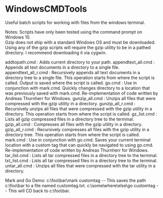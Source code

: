 # WindowsCMDTools
Useful batch scripts for working with files from the windows terminal. 

Notes:  Scripts have only been tested using the command prompt on Windows 10.  
        Gzip does not ship with a standard Windows OS and must be downloaded. Using any of the gzip scripts will require the gzip utility to be in a pathed directory. I recommend downloading it via cygwin.

addtopath.cmd                : Adds current directory to your path.
appendtext_all.cmd           : Appends all text documents in a directory to a single file.
appendtext_all_r.cmd         : Recursively appends all text documents in a directory tree to a single file. This operation starts from where the script is called. Output is saved where the script is called.
go.cmd                       : Use in conjunction with mark.cmd. Quickly changes directory to a location that was previously saved with mark.cmd. Re-implementation of code written by Andreas Thurnherr for Windows.
gunzip_all.cmd               : Unzips all files that were compressed with the gzip utility in a directory.
gunzip_all_r.cmd             : Recursively unzips all files that were compressed with the gzip utility in a directory. This operation starts from where the script is called.
gz_list.cmd                  : Lists all gzip compressed files in a directory tree to the terminal. 
gzip_all.cmd                 : Compresses all files with the gzip utility in a directory.
gzip_all_r.cmd               : Recursively compresses all files with the gzip utility in a directory tree. This operation starts from where the script is called.
mark.cmd                     : Use in conjunction with go.cmd. Saves your current terminal location with a custom tag that can quickly be navigated to using go.cmd.  Re-implementation of code written by Andreas Thurnherr for Windows.
tar_list.cmd                 : Lists all tar compressed files in a directory tree to the terminal. 
txt_list.cmd                 : Lists all tar compressed files in a directory tree to the terminal.
untar_all.cmd                : Unzips all files that were compressed with the tar utility in a directory.


Mark and Go Demo:
c:\foo\bar\mark customtag          -- This saves the path c:\foo\bar to a file named customtag.txt.
c:\some\where\else\go customtag    -- This will CD back to c:\foo\bar. 



